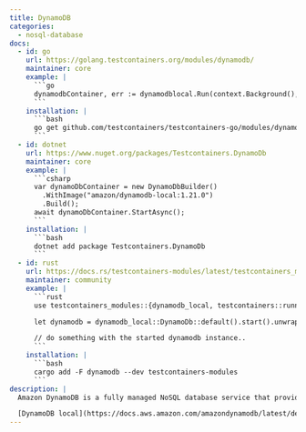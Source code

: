 ```yaml
---
title: DynamoDB
categories:
  - nosql-database
docs:
  - id: go
    url: https://golang.testcontainers.org/modules/dynamodb/
    maintainer: core
    example: |
      ```go
      dynamodbContainer, err := dynamodblocal.Run(context.Background(), "amazon/dynamodb-local:2.2.1")
      ```
    installation: |
      ```bash
      go get github.com/testcontainers/testcontainers-go/modules/dynamodb
      ```
  - id: dotnet
    url: https://www.nuget.org/packages/Testcontainers.DynamoDb
    maintainer: core
    example: |
      ```csharp
      var dynamoDbContainer = new DynamoDbBuilder()
        .WithImage("amazon/dynamodb-local:1.21.0")
        .Build();
      await dynamoDbContainer.StartAsync();
      ```
    installation: |
      ```bash
      dotnet add package Testcontainers.DynamoDb
      ```
  - id: rust
    url: https://docs.rs/testcontainers-modules/latest/testcontainers_modules/dynamodb_local/struct.DynamoDb.html
    maintainer: community
    example: |
      ```rust
      use testcontainers_modules::{dynamodb_local, testcontainers::runners::SyncRunner};

      let dynamodb = dynamodb_local::DynamoDb::default().start().unwrap();

      // do something with the started dynamodb instance..
      ```
    installation: |
      ```bash
      cargo add -F dynamodb --dev testcontainers-modules
      ```
description: |
  Amazon DynamoDB is a fully managed NoSQL database service that provides fast and predictable performance with seamless scalability.

  [DynamoDB local](https://docs.aws.amazon.com/amazondynamodb/latest/developerguide/DynamoDBLocal.html) is the downloadable version of Amazon DynamoDB that can be used to develop and test applications without accessing the DynamoDB web service. You can [run DynamoDB locally on your computer](https://docs.aws.amazon.com/amazondynamodb/latest/developerguide/DynamoDBLocal.DownloadingAndRunning.html) in multiple ways, including a Docker container.
---
```

